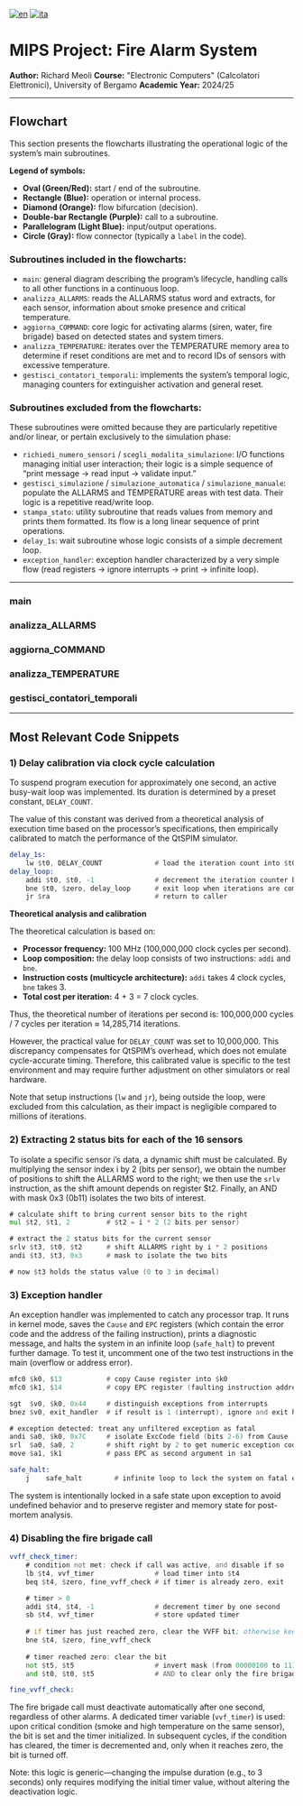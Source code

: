 [![en](https://img.shields.io/badge/lang-en-red.svg)](README-ENG.md)
[![ita](https://img.shields.io/badge/lang-ita-green.svg)](README.md)

# MIPS Project: Fire Alarm System

**Author:** Richard Meoli
**Course:** "Electronic Computers" (Calcolatori Elettronici), University of Bergamo
**Academic Year:** 2024/25

---

## Flowchart

This section presents the flowcharts illustrating the operational logic of the system’s main subroutines.

**Legend of symbols:**

- **Oval (Green/Red):** start / end of the subroutine.
- **Rectangle (Blue):** operation or internal process.
- **Diamond (Orange):** flow bifurcation (decision).
- **Double-bar Rectangle (Purple):** call to a subroutine.
- **Parallelogram (Light Blue):** input/output operations.
- **Circle (Gray):** flow connector (typically a `label` in the code).

### Subroutines included in the flowcharts:

- `main`: general diagram describing the program’s lifecycle, handling calls to all other functions in a continuous loop.
- `analizza_ALLARMS`: reads the ALLARMS status word and extracts, for each sensor, information about smoke presence and critical temperature.
- `aggiorna_COMMAND`: core logic for activating alarms (siren, water, fire brigade) based on detected states and system timers.
- `analizza_TEMPERATURE`: iterates over the TEMPERATURE memory area to determine if reset conditions are met and to record IDs of sensors with excessive temperature.
- `gestisci_contatori_temporali`: implements the system’s temporal logic, managing counters for extinguisher activation and general reset.

### Subroutines excluded from the flowcharts:

These subroutines were omitted because they are particularly repetitive and/or linear, or pertain exclusively to the simulation phase:

- `richiedi_numero_sensori` / `scegli_modalita_simulazione`: I/O functions managing initial user interaction; their logic is a simple sequence of “print message -> read input -> validate input.”
- `gestisci_simulazione` / `simulazione_automatica` / `simulazione_manuale`: populate the ALLARMS and TEMPERATURE areas with test data. Their logic is a repetitive read/write loop.
- `stampa_stato`: utility subroutine that reads values from memory and prints them formatted. Its flow is a long linear sequence of print operations.
- `delay_1s`: wait subroutine whose logic consists of a simple decrement loop.
- `exception_handler`: exception handler characterized by a very simple flow (read registers -> ignore interrupts -> print -> infinite loop).

---

### main



### analizza\_ALLARMS



### aggiorna\_COMMAND



### analizza\_TEMPERATURE



### gestisci\_contatori\_temporali



---

## Most Relevant Code Snippets

### 1) Delay calibration via clock cycle calculation

To suspend program execution for approximately one second, an active busy-wait loop was implemented. Its duration is determined by a preset constant, `DELAY_COUNT`.

The value of this constant was derived from a theoretical analysis of execution time based on the processor’s specifications, then empirically calibrated to match the performance of the QtSPIM simulator.

```asm
delay_1s:
    lw $t0, DELAY_COUNT             # load the iteration count into $t0
delay_loop:
    addi $t0, $t0, -1               # decrement the iteration counter by 1
    bne $t0, $zero, delay_loop      # exit loop when iterations are complete
    jr $ra                          # return to caller
```

**Theoretical analysis and calibration**

The theoretical calculation is based on:

- **Processor frequency:** 100 MHz (100,000,000 clock cycles per second).
- **Loop composition:** the delay loop consists of two instructions: `addi` and `bne`.
- **Instruction costs (multicycle architecture):** `addi` takes 4 clock cycles, `bne` takes 3.
- **Total cost per iteration:** 4 + 3 = 7 clock cycles.

Thus, the theoretical number of iterations per second is: 100,000,000 cycles / 7 cycles per iteration ≈ 14,285,714 iterations.

However, the practical value for `DELAY_COUNT` was set to 10,000,000. This discrepancy compensates for QtSPIM’s overhead, which does not emulate cycle-accurate timing. Therefore, this calibrated value is specific to the test environment and may require further adjustment on other simulators or real hardware.

Note that setup instructions (`lw` and `jr`), being outside the loop, were excluded from this calculation, as their impact is negligible compared to millions of iterations.

### 2) Extracting 2 status bits for each of the 16 sensors

To isolate a specific sensor i’s data, a dynamic shift must be calculated. By multiplying the sensor index i by 2 (bits per sensor), we obtain the number of positions to shift the ALLARMS word to the right; we then use the `srlv` instruction, as the shift amount depends on register \$t2. Finally, an AND with mask 0x3 (0b11) isolates the two bits of interest.

```asm
# calculate shift to bring current sensor bits to the right
mul $t2, $t1, 2         # $t2 = i * 2 (2 bits per sensor)

# extract the 2 status bits for the current sensor
srlv $t3, $t0, $t2      # shift ALLARMS right by i * 2 positions
andi $t3, $t3, 0x3      # mask to isolate the two bits

# now $t3 holds the status value (0 to 3 in decimal)
```

### 3) Exception handler

An exception handler was implemented to catch any processor trap. It runs in kernel mode, saves the `Cause` and `EPC` registers (which contain the error code and the address of the failing instruction), prints a diagnostic message, and halts the system in an infinite loop (`safe_halt`) to prevent further damage. To test it, uncomment one of the two test instructions in the main (overflow or address error).

```asm
mfc0 $k0, $13           # copy Cause register into $k0
mfc0 $k1, $14           # copy EPC register (faulting instruction address) into $k1

sgt  $v0, $k0, 0x44     # distinguish exceptions from interrupts
bnez $v0, exit_handler  # if result is 1 (interrupt), ignore and exit handler

# exception detected: treat any unfiltered exception as fatal
andi $a0, $k0, 0x7C     # isolate ExcCode field (bits 2-6) from Cause
srl  $a0, $a0, 2        # shift right by 2 to get numeric exception code into $a0
move $a1, $k1           # pass EPC as second argument in $a1
```

```asm
safe_halt:
    j    safe_halt        # infinite loop to lock the system on fatal exception
```

The system is intentionally locked in a safe state upon exception to avoid undefined behavior and to preserve register and memory state for post-mortem analysis.

### 4) Disabling the fire brigade call

```asm
vvff_check_timer:
    # condition not met: check if call was active, and disable if so
    lb $t4, vvf_timer               # load timer into $t4
    beq $t4, $zero, fine_vvff_check # if timer is already zero, exit

    # timer > 0
    addi $t4, $t4, -1               # decrement timer by one second
    sb $t4, vvf_timer               # store updated timer
    
    # if timer has just reached zero, clear the VVFF bit; otherwise keep it active
    bne $t4, $zero, fine_vvff_check
    
    # timer reached zero: clear the bit
    not $t5, $t5                    # invert mask (from 00000100 to 11111011)
    and $t0, $t0, $t5               # AND to clear only the fire brigade bit

fine_vvff_check:
```

The fire brigade call must deactivate automatically after one second, regardless of other alarms. A dedicated timer variable (`vvf_timer`) is used: upon critical condition (smoke and high temperature on the same sensor), the bit is set and the timer initialized. In subsequent cycles, if the condition has cleared, the timer is decremented and, only when it reaches zero, the bit is turned off.

Note: this logic is generic—changing the impulse duration (e.g., to 3 seconds) only requires modifying the initial timer value, without altering the deactivation logic.

